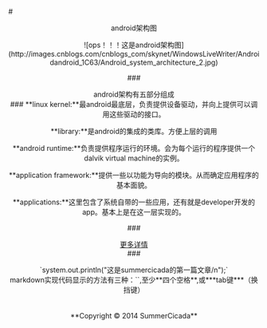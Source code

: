 #<center>android架构图
<center>![ops！！！这是android架构图](http://images.cnblogs.com/cnblogs_com/skynet/WindowsLiveWriter/Androidandroid_1C63/Android_system_architecture_2.jpg)</center>

###<center>android架构有五部分组成</center>###
   **linux kernel:**最android最底层，负责提供设备驱动，并向上提供可以调用这些驱动的接口。  

   **library:**是android的集成的类库。方便上层的调用
  
   **android runtime:**负责提供程序运行的环境。会为每个运行的程序提供一个dalvik virtual machine的实例。
   
   **application framework:**提供一些以功能为导向的模块。从而确定应用程序的基本面貌。  

   **applications:**这里包含了系统自带的一些应用，还有就是developer开发的app。基本上是在这一层实现的。

###<center>[更多详情](http://mobile.51cto.com/android-235496.htm "Google工程师多图详解Android系统架构")</center>###

<center>`system.out.println("这是summercicada的第一篇文章/n");`

<center> markdown实现代码显示的方法有三种：``,至少**四个空格**,或***tab键***（换挡键）

<br/>
<br/>
<br/>

<center>**Copyright &copy; 2014 SummerCicada**</center>